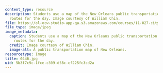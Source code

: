 ```yaml
---
content_type: resource
description: Students use a map of the New Orleans public transportation to plan their
  routes for the day. Image courtesy of William Chin.
file: https://ol-ocw-studio-app-qa.s3.amazonaws.com/courses/11-027-city-to-city-comparing-researching-and-writing-about-cities-new-orleans-spring-2011/5b3f7c9c1fcec309d58ccf225fc3cd2a_0446.jpg
file_type: image/jpeg
image_metadata:
  caption: Students use a map of the New Orleans public transportation to plan their
    routes for the day.
  credit: Image courtesy of William Chin.
  image-alt: A public transportation map of New Orleans.
resourcetype: Image
title: 0446.jpg
uid: 5b3f7c9c-1fce-c309-d58c-cf225fc3cd2a
---
```

